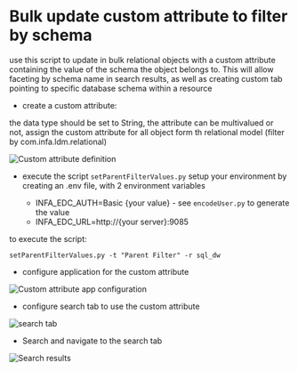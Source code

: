 # Bulk update custom attribute to filter by schema

use this script to update in bulk relational objects with a custom attribute containing the value of the schema the object belongs to. This will allow faceting by schema name in search results, as well as creating custom tab pointing to specific database schema within a resource

* create a custom attribute:

the data type should be set to String, the attribute can be multivalued or not, assign the custom attribute for all object form th relational model (filter by com.infa.ldm.relational) 

![Custom attribute definition](https://github.com/Informatica-EIC/REST-API-Samples/blob/master/img/custom_attribute_parent_definition.png?raw=true)

* execute the script `setParentFilterValues.py`
setup your environment by creating an .env file, with 2 environment variables

  * INFA_EDC_AUTH=Basic {your value} - see `encodeUser.py` to generate the value
  * INFA_EDC_URL=http://{your server}:9085

to execute the script:
```
setParentFilterValues.py -t "Parent Filter" -r sql_dw
```




* configure application for the custom attribute

![Custom attribute app configuration](https://github.com/Informatica-EIC/REST-API-Samples/blob/master/img/custom_attribute_parent_appConfig.png?raw=true)

* configure search tab to use the custom attribute

![search tab](https://github.com/Informatica-EIC/REST-API-Samples/blob/master/img/custom_attribute_parent_searchTab.png?raw=true)

* Search and navigate to the search tab

![Search results](https://github.com/Informatica-EIC/REST-API-Samples/blob/master/img/custom_attribute_parent_searchResults.png?raw=true)

